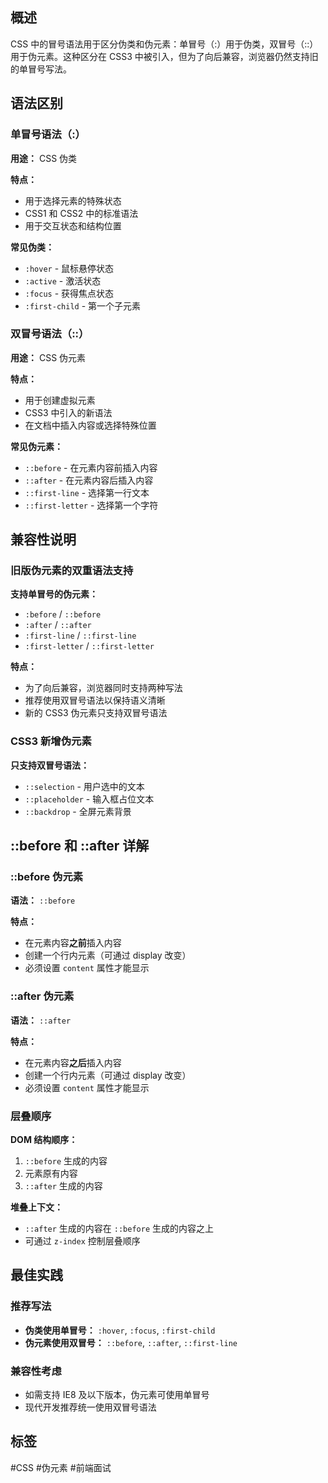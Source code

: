 ## 概述

CSS 中的冒号语法用于区分伪类和伪元素：单冒号（:）用于伪类，双冒号（::）用于伪元素。这种区分在 CSS3 中被引入，但为了向后兼容，浏览器仍然支持旧的单冒号写法。

## 语法区别

### 单冒号语法（:）

**用途：** CSS 伪类

**特点：**

- 用于选择元素的特殊状态
- CSS1 和 CSS2 中的标准语法
- 用于交互状态和结构位置

**常见伪类：**

- `:hover` - 鼠标悬停状态
- `:active` - 激活状态
- `:focus` - 获得焦点状态
- `:first-child` - 第一个子元素

### 双冒号语法（::）

**用途：** CSS 伪元素

**特点：**

- 用于创建虚拟元素
- CSS3 中引入的新语法
- 在文档中插入内容或选择特殊位置

**常见伪元素：**

- `::before` - 在元素内容前插入内容
- `::after` - 在元素内容后插入内容
- `::first-line` - 选择第一行文本
- `::first-letter` - 选择第一个字符

## 兼容性说明

### 旧版伪元素的双重语法支持

**支持单冒号的伪元素：**

- `:before` / `::before`
- `:after` / `::after`
- `:first-line` / `::first-line`
- `:first-letter` / `::first-letter`

**特点：**

- 为了向后兼容，浏览器同时支持两种写法
- 推荐使用双冒号语法以保持语义清晰
- 新的 CSS3 伪元素只支持双冒号语法

### CSS3 新增伪元素

**只支持双冒号语法：**

- `::selection` - 用户选中的文本
- `::placeholder` - 输入框占位文本
- `::backdrop` - 全屏元素背景

## ::before 和 ::after 详解

### ::before 伪元素

**语法：** `::before`

**特点：**

- 在元素内容**之前**插入内容
- 创建一个行内元素（可通过 display 改变）
- 必须设置 `content` 属性才能显示

### ::after 伪元素

**语法：** `::after`

**特点：**

- 在元素内容**之后**插入内容
- 创建一个行内元素（可通过 display 改变）
- 必须设置 `content` 属性才能显示

### 层叠顺序

**DOM 结构顺序：**

1. `::before` 生成的内容
2. 元素原有内容
3. `::after` 生成的内容

**堆叠上下文：**

- `::after` 生成的内容在 `::before` 生成的内容之上
- 可通过 `z-index` 控制层叠顺序

## 最佳实践

### 推荐写法

- **伪类使用单冒号：** `:hover`, `:focus`, `:first-child`
- **伪元素使用双冒号：** `::before`, `::after`, `::first-line`

### 兼容性考虑

- 如需支持 IE8 及以下版本，伪元素可使用单冒号
- 现代开发推荐统一使用双冒号语法

## 标签

#CSS #伪元素 #前端面试 
